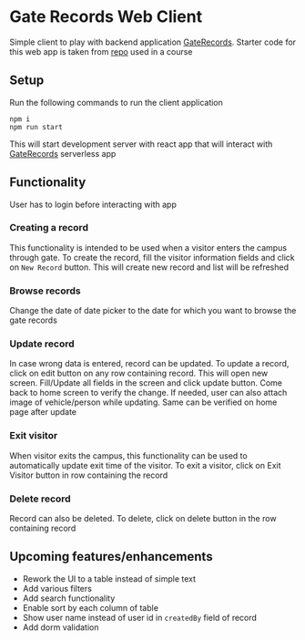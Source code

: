 # Gate Records Web Client

Simple client to play with backend application [GateRecords](../gate-records). Starter code for this web app is taken from [repo](https://github.com/udacity/cloud-developer/tree/master/course-04/project/c4-final-project-starter-code/client) used in a course

## Setup

Run the following commands to run the client application

```
npm i
npm run start
```

This will start development server with react app that will interact with [GateRecords](../gate-records) serverless app

## Functionality

User has to login before interacting with app

### Creating a record

This functionality is intended to be used when a visitor enters the campus through gate. To create the record, fill the visitor information fields and click on `New Record` button. This will create new record and list will be refreshed

### Browse records

Change the date of date picker to the date for which you want to browse the gate records

### Update record

In case wrong data is entered, record can be updated. To update a record, click on edit button on any row containing record. This will open new screen. Fill/Update all fields in the screen and click update button. Come back to home screen to verify the change.
If needed, user can also attach image of vehicle/person while updating. Same can be verified on home page after update

### Exit visitor

When visitor exits the campus, this functionality can be used to automatically update exit time of the visitor. To exit a visitor, click on Exit Visitor button in row containing the record

### Delete record

Record can also be deleted. To delete, click on delete button in the row containing record

## Upcoming features/enhancements

- Rework the UI to a table instead of simple text
- Add various filters
- Add search functionality
- Enable sort by each column of table
- Show user name instead of user id in `createdBy` field of record
- Add dorm validation